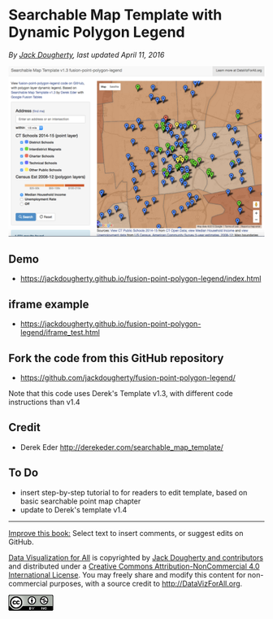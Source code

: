 # Searchable Map Template with Dynamic Polygon Legend

*By [Jack Dougherty](../../introduction/who.md), last updated April 11, 2016*

![](fusion-point-polygon-legend.png)

## Demo
- https://jackdougherty.github.io/fusion-point-polygon-legend/index.html

## iframe example
- https://jackdougherty.github.io/fusion-point-polygon-legend/iframe_test.html

## Fork the code from this GitHub repository
- https://github.com/jackdougherty/fusion-point-polygon-legend/

Note that this code uses Derek's Template v1.3, with different code instructions than v1.4

## Credit
- Derek Eder http://derekeder.com/searchable_map_template/

## To Do
- insert step-by-step tutorial to for readers to edit template, based on basic searchable point map chapter
- update to Derek's template v1.4


---



[Improve this book:](../../gitbook/improve.md) Select text to insert comments, or suggest edits on GitHub.

[Data Visualization for All](http://datavizforall.org)
is copyrighted by [Jack Dougherty and contributors](../../introduction/who.md)
and distributed under a [Creative Commons Attribution-NonCommercial 4.0 International License](http://creativecommons.org/licenses/by-nc/4.0). You may freely share and modify this content for non-commercial purposes, with a source credit to http://DataVizForAll.org.

![Creative Commons by-nc image](../../cc-by-nc.png)
